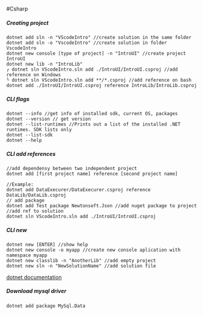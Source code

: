 #Csharp 



##### Creating project
```dotnet
dotnet add sln -n "VScodeIntro" //create solution in the same folder
dotnet add sln -o "VscodeIntro" //create solution in folder VscodeIntro
dotnet new console [type of project] -n "IntroUI" //create project IntroUI
dotnet new lib -n "IntroLib"
┌ dotnet sln VScodeIntro.sln add ./IntroUI/IntroUI.csproj //add reference on Windows
└ dotnet sln VScodeIntro.sln add **/*.csproj //add reference on bash
dotnet add ./IntroUI/IntroUI.csproj reference IntroLib/IntroLib.csproj
```


##### CLI flags
```dotnet
dotnet --info //get info of installed sdk, current OS, packages
dotnet --version // get version
dotnet --list-runtimes //Prints out a list of the installed .NET runtimes. SDK lists only
dotnet --list-sdk
dotnet --help
```


##### CLI add references 
```dotnet 
//add dependensy between two independent project
dotnet add [first project name] reference [second project name]

//Example:
dotnet add DataExecurer/DataExecurer.csproj reference DataLib/DataLib.csproj
// add package
dotnet add Test package Newtonsoft.Json //add nuget package to project
//add ref to solution
dotnet sln VScodeIntro.sln add ./IntroUI/IntroUI.csproj
```
##### CLI new
```dotnet
dotnet new [ENTER] //show help
dotnet new console -o myapp //create new console aplication with namespace myapp
dotnet new classlib -n "AnotherLib" //add empty project
dotnet new sln -n "NewSolutionName" //add solution file
```


[dotnet documentation](https://docs.microsoft.com/en-us/dotnet/core/tools/dotnet)


##### Download mysql driver
```dotnet
dotnet add package MySql.Data
```
